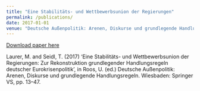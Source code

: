 ```yaml
---
title: "Eine Stabilitäts- und Wettbewerbsunion der Regierungen"
permalink: /publications/
date: 2017-01-01
venue: "Deutsche Außenpolitik: Arenen, Diskurse und grundlegende Handlungsregeln"
---
```


[Download paper here](https://github.com/tseidl/timoseidl/raw/master/Laurer_Seidl_2014.pdf)

Laurer, M. and Seidl, T. (2017) ‘Eine Stabilitäts- und Wettbewerbsunion der Regierungen: Zur Rekonstruktion grundlegender Handlungsregeln deutscher Eurokrisenpolitik’, in Roos, U. (ed.) Deutsche Außenpolitik: Arenen, Diskurse und grundlegende Handlungsregeln. Wiesbaden: Springer VS, pp. 13–47.
